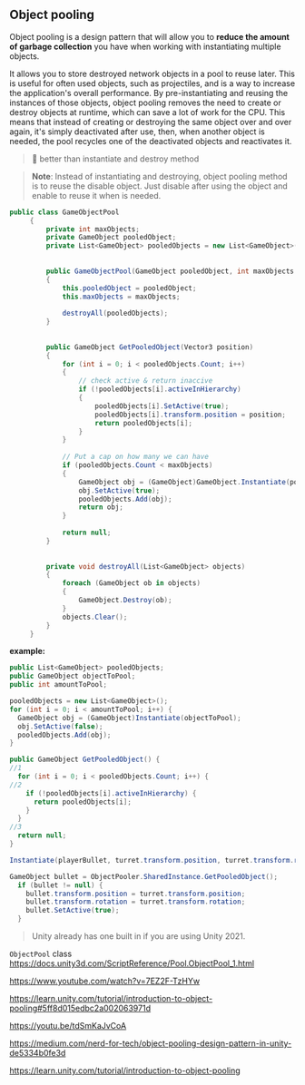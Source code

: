## Object pooling

Object pooling is a design pattern that will allow you to **reduce the amount of garbage collection** you have when working with instantiating multiple objects. 

It allows you to store destroyed network objects in a pool to reuse later. This is useful for often used objects, such as projectiles, and is a way to increase the application's overall performance. By pre-instantiating and reusing the instances of those objects, object pooling removes the need to create or destroy objects at runtime, which can save a lot of work for the CPU. This means that instead of creating or destroying the same object over and over again, it's simply deactivated after use, then, when another object is needed, the pool recycles one of the deactivated objects and reactivates it.



> 📌 better than instantiate and destroy method

> **Note**: Instead of instantiating and destroying, object pooling method is to reuse the disable object. Just disable after using the object and enable to reuse it when is needed. 


```cs
public class GameObjectPool 
     {
         private int maxObjects;
         private GameObject pooledObject;
         private List<GameObject> pooledObjects = new List<GameObject>();
 
 
         public GameObjectPool(GameObject pooledObject, int maxObjects = 500)
         {
             this.pooledObject = pooledObject;
             this.maxObjects = maxObjects;
 
             destroyAll(pooledObjects);
         }
 
 
         public GameObject GetPooledObject(Vector3 position)
         {
             for (int i = 0; i < pooledObjects.Count; i++)
             {
                 // check active & return inaccive
                 if (!pooledObjects[i].activeInHierarchy)
                 {
                     pooledObjects[i].SetActive(true);
                     pooledObjects[i].transform.position = position;
                     return pooledObjects[i];
                 }
             }
 
             // Put a cap on how many we can have
             if (pooledObjects.Count < maxObjects)
             {
                 GameObject obj = (GameObject)GameObject.Instantiate(pooledObject, position, Quaternion.identity);
                 obj.SetActive(true);
                 pooledObjects.Add(obj);
                 return obj;
             }
 
             return null;
         }
 
 
         private void destroyAll(List<GameObject> objects)
         {
             foreach (GameObject ob in objects)
             {
                 GameObject.Destroy(ob);
             }
             objects.Clear();
         }
     }

```
**example:**
```cs
public List<GameObject> pooledObjects;
public GameObject objectToPool;
public int amountToPool;

pooledObjects = new List<GameObject>();
for (int i = 0; i < amountToPool; i++) {
  GameObject obj = (GameObject)Instantiate(objectToPool);
  obj.SetActive(false); 
  pooledObjects.Add(obj);
}

public GameObject GetPooledObject() {
//1
  for (int i = 0; i < pooledObjects.Count; i++) {
//2
    if (!pooledObjects[i].activeInHierarchy) {
      return pooledObjects[i];
    }
  }
//3   
  return null;
}

Instantiate(playerBullet, turret.transform.position, turret.transform.rotation);

GameObject bullet = ObjectPooler.SharedInstance.GetPooledObject(); 
  if (bullet != null) {
    bullet.transform.position = turret.transform.position;
    bullet.transform.rotation = turret.transform.rotation;
    bullet.SetActive(true);
  }

```


> Unity already has one built in if you are using Unity 2021.

`ObjectPool` class \
https://docs.unity3d.com/ScriptReference/Pool.ObjectPool_1.html


https://www.youtube.com/watch?v=7EZ2F-TzHYw

https://learn.unity.com/tutorial/introduction-to-object-pooling#5ff8d015edbc2a002063971d

https://youtu.be/tdSmKaJvCoA

https://medium.com/nerd-for-tech/object-pooling-design-pattern-in-unity-de5334b0fe3d

https://learn.unity.com/tutorial/introduction-to-object-pooling

